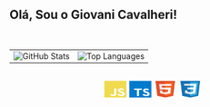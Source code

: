 ## Olá, Sou o Giovani Cavalheri!

<br>

<table align="center">
  <tr>
    <td>
      <img src="https://github-readme-stats.vercel.app/api?username=GiovaniCavalheri&show_icons=true&theme=dracula" alt="GitHub Stats" width="400"/>
    </td>
    <td>
      <img src="https://github-readme-stats.vercel.app/api/top-langs/?username=GiovaniCavalheri&layout=compact&theme=dracula&hide=procfile" alt="Top Languages" width="300"/>
    </td>
  </tr>
</table>

<br>

<div align="center">
  <img align="center" alt="Js" height="30" width="40" src="https://raw.githubusercontent.com/devicons/devicon/master/icons/javascript/javascript-plain.svg">
  <img align="center" alt="Ts" height="30" width="40" src="https://raw.githubusercontent.com/devicons/devicon/master/icons/typescript/typescript-plain.svg">
  <img align="center" alt="HTML" height="30" width="40" src="https://raw.githubusercontent.com/devicons/devicon/master/icons/html5/html5-original.svg">
  <img align="center" alt="CSS" height="30" width="40" src="https://raw.githubusercontent.com/devicons/devicon/master/icons/css3/css3-original.svg">
</div>
